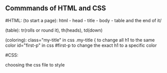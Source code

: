 ## Commmands of HTML and CSS

#HTML:
(to start a page):
html - head - title - body - table and the end of it/


(table): tr(rolls or round it), th(heads), td(down)

(coloring):
class="my-title" in css .my-title { to change all h1 to the same color
id="first-p" in css #first-p to change the exact h1 to a specific color


#CSS:
<link rel="stylesheet" href="FILENAME.CSS"></link> choosing the css file to style
